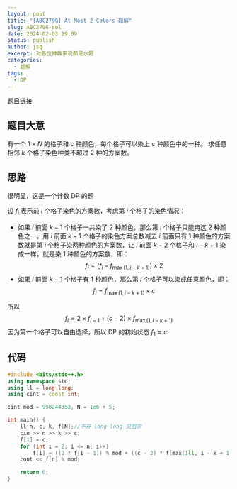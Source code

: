 ```yaml
---
layout: post
title: "[ABC279G] At Most 2 Colors 题解"
slug: ABC279G-sol
date: 2024-02-03 19:09
status: publish
author: jsq
excerpt: 对各位神犇来说都是水题
categories: 
  - 题解
tags: 
  - DP
---
```

[题目链接](https://www.luogu.com.cn/problem/AT_abc279_g)

## 题目大意
有一个 $1 \times N$ 的格子和 $c$ 种颜色，每个格子可以染上 $c$ 种颜色中的一种。
求任意相邻 $k$ 个格子染色种类不超过 $2$ 种的方案数。

## 思路

很明显，这是一个计数 DP 的题

设 $f_i$ 表示前 $i$ 个格子染色的方案数，考虑第 $i$ 个格子的染色情况：

* 如果 $i$ 前面 $k-1$ 个格子一共染了 $2%$ 种颜色，那么第 $i$ 个格子只能冉这 $2$ 种颜色之一。用 $i$ 前面 $k - 1$ 个格子的染色方案总数减去 $i$ 前面只有 $1$ 种颜色的方案数就是第 $i$ 个格子染两种颜色的方案数，让 $i$ 前面 $k - 2$ 个格子和 $i - k + 1$ 染成一样，就是染 $1$ 种颜色的方案数，即：$$f_i=(f_i-f_{\max(1,i-k+1)}) \times 2$$
* 如果 $i$ 前面 $k - 1$ 个格子有 $1$ 种颜色，那么第 $i$ 个格子可以染成任意颜色，即：$$f_i=f_{\max(1,i-k+1)} \times c$$

所以 $$f_i=2 \times f_{i-1}+(c-2) \times f_{\max(1,i-k+1)}$$ 
因为第一个格子可以自由选择，所以 DP 的初始状态 $f_1=c$ 

## 代码

```cpp
#include <bits/stdc++.h>
using namespace std;
using ll = long long;
using cint = const int;

cint mod = 998244353, N = 1e6 + 5;

int main() {
	ll n, c, k, f[N];//不开 long long 见祖宗
	cin >> n >> k >> c;
	f[1] = c;
	for (int i = 2; i <= n; i++) 
		f[i] = ((2 * f[i - 1]) % mod + ((c - 2) * f[max(1ll, i - k + 1)]) % mod) % mod; //记得取模
	cout << f[n] % mod;

	return 0;
}
```
